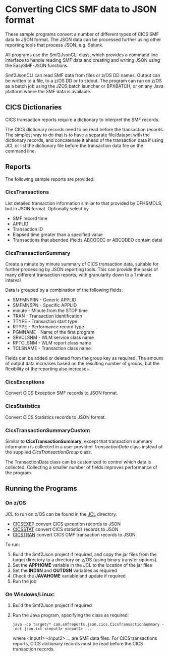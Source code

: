 # Converting CICS SMF data to JSON format

These sample programs convert a number of different types of CICS SMF data to JSON format.
The JSON data can be processed further using other reporting tools that process JSON, e.g. Splunk.

All programs use the Smf2JsonCLI class, which provides a command line interface to handle reading SMF data and creating and writing JSON using the EasySMF-JSON functions.

Smf2JsonCLI can read SMF data from files or z/OS DD names. Output can be written to a file, to a z/OS DD or to stdout. The program can run on z/OS as a batch job using the JZOS batch launcher or BPXBATCH, or on any Java platform where the SMF data is available.

## CICS Dictionaries

CICS transaction reports require a dictionary to interpret the SMF records.

The CICS dictionary records need to be read before the transaction records. The simplest way to do that is to have a separate file/dataset with the dictionary records, and concatenate it ahead of the transaction data if using JCL or list the dictionary file before the transaction data file on the command line.

## Reports

The following sample reports are provided:

### CicsTransactions

List detailed transaction information similar to that provided by DFH$MOLS, but in JSON format.
Optionally select by
- SMF record time
- APPLID
- Transaction ID
- Elapsed time greater than a specified value
- Transactions that abended (fields ABCODEC or ABCODEO contain data)

### CicsTransactionSummary

Create a minute by minute summary of CICS transaction data, suitable for further processing by JSON reporting tools. This can provide the basis of many different transaction reports, with granularity down to a 1 minute interval

Data is grouped by a combination of the following fields:

* SMFMNPRN - Generic APPLID
* SMFMNSPN - Specific APPLID
* minute - Minute from the STOP time
* TRAN - Transaction identification
* TTYPE - Transaction start type
* RTYPE - Performance record type
* PGMNAME - Name of the first program
* SRVCLSNM - WLM service class name
* RPTCLSNM - WLM report class name
* TCLSNAME - Transaction class name

Fields can be added or deleted from the group key as required. The amount of output data increases based on the resulting number of groups, but the flexibility of the reporting also increases.

### CicsExceptions

Convert CICS Exception SMF records to JSON format.

### CicsStatistics

Convert CICS Statistics records to JSON format.

### CicsTransactionSummaryCustom

Similar to **CicsTransactionSummary**, except that transaction summary information is collected in a user provided *TransactionData* class instead of the supplied *CicsTransactionGroup* class.

The TransactionData class can be customized to control which data is collected. Collecting a smaller number of fields improves performance of the program.

## Running the Programs

### On z/OS

JCL to run on z/OS can be found in the [JCL](../../../../../JCL) directory.

- [CICSEXEP](../../../../../JCL/CICSEXEP.jcl) convert CICS exception records to JSON
- [CICSSTAT](../../../../../JCL/CICSSTAT.jcl) convert CICS statistics records to JSON
- [CICSTRAN](../../../../../JCL/CICSTRAN.jcl) convert CICS CMF transaction records to JSON

To run:

1. Build the Smf2Json project if required, and copy the jar files from the target directory to a directory on z/OS (using binary transfer options).
2. Set the **APPHOME** variable in the JCL to the location of the jar files
3. Set the **INDSN** and **OUTDSN** variables as required 
4. Check the **JAVAHOME** variable and update if required
5. Run the job

### On Windows/Linux:

1. Build the Smf2Json project if required
2. Run the Java program, specifying the class as required:   

   ```
   java -cp target/* com.smfreports.json.cics.CicsTransactionSummary --out json.txt <input1> <input2> ...   
   ```
   
   where \<input1\> \<input2\> ... are SMF data files. For CICS transactions reports, CICS dictionary records must be read before the CICS transaction records.